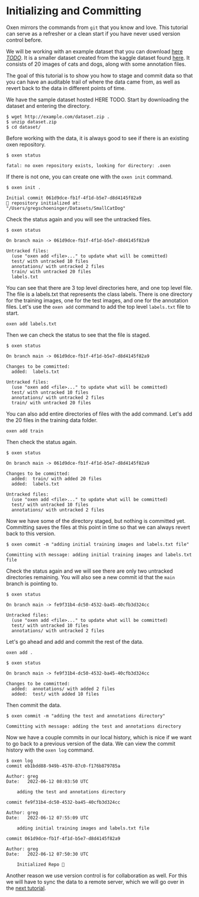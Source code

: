 # Initializing and Committing

Oxen mirrors the commands from `git` that you know and love. This tutorial can serve as a refresher or a clean start if you have never used version control before.

We will be working with an example dataset that you can download [here *TODO*](http://example.com/dataset). It is a smaller dataset created from the kaggle dataset found [here](https://www.kaggle.com/datasets/shaunthesheep/microsoft-catsvsdogs-dataset). It consists of 20 images of cats and dogs, along with some annotation files. 

The goal of this tutorial is to show you how to stage and commit data so that you can have an auditable trail of where the data came from, as well as revert back to the data in different points of time.

We have the sample dataset hosted HERE TODO. Start by downloading the dataset and entering the directory.

```shell
$ wget http://example.com/dataset.zip .
$ unzip dataset.zip
$ cd dataset/
```

Before working with the data, it is always good to see if there is an existing oxen repository.

```shell
$ oxen status

fatal: no oxen repository exists, looking for directory: .oxen
```

If there is not one, you can create one with the `oxen init` command.

```shell
$ oxen init .

Initial commit 061d9dce-fb1f-4f1d-b5e7-d8d4145f82a9
🐂 repository initialized at: "/Users/gregschoeninger/Datasets/SmallCatDog"
```

Check the status again and you will see the untracked files.

```shell
$ oxen status

On branch main -> 061d9dce-fb1f-4f1d-b5e7-d8d4145f82a9

Untracked files:
  (use "oxen add <file>..." to update what will be committed)
  test/ with untracked 10 files
  annotations/ with untracked 2 files
  train/ with untracked 20 files
  labels.txt

```

You can see that there are 3 top level directories here, and one top level file. The file is a labels.txt that represents the class labels. There is one directory for the training images, one for the test images, and one for the annotation files. Let's use the `oxen add` command to add the top level `labels.txt` file to start.

```shell
oxen add labels.txt
```

Then we can check the status to see that the file is staged.

```shell
$ oxen status

On branch main -> 061d9dce-fb1f-4f1d-b5e7-d8d4145f82a9

Changes to be committed:
  added:  labels.txt

Untracked files:
  (use "oxen add <file>..." to update what will be committed)
  test/ with untracked 10 files
  annotations/ with untracked 2 files
  train/ with untracked 20 files

```

You can also add entire directories of files with the add command. Let's add the 20 files in the training data folder.

```shell
oxen add train
```

Then check the status again.

```shell
$ oxen status

On branch main -> 061d9dce-fb1f-4f1d-b5e7-d8d4145f82a9

Changes to be committed:
  added:  train/ with added 20 files
  added:  labels.txt

Untracked files:
  (use "oxen add <file>..." to update what will be committed)
  test/ with untracked 10 files
  annotations/ with untracked 2 files

```

Now we have some of the directory staged, but nothing is committed yet. Committing saves the files at this point in time so that we can always revert back to this version.

```shell
$ oxen commit -m "adding initial training images and labels.txt file"

Committing with message: adding initial training images and labels.txt file
```

Check the status again and we will see there are only two untracked directories remaining. You will also see a new commit id that the `main` branch is pointing to.

```shell
$ oxen status

On branch main -> fe9f31b4-dc50-4532-ba45-40cfb3d324cc

Untracked files:
  (use "oxen add <file>..." to update what will be committed)
  test/ with untracked 10 files
  annotations/ with untracked 2 files

```

Let's go ahead and add and commit the rest of the data.

```shell
oxen add .
```

```shell
$ oxen status

On branch main -> fe9f31b4-dc50-4532-ba45-40cfb3d324cc

Changes to be committed:
  added:  annotations/ with added 2 files
  added:  test/ with added 10 files

```

Then commit the data.

```shell
$ oxen commit -m "adding the test and annotations directory"

Committing with message: adding the test and annotations directory
```

Now we have a couple commits in our local history, which is nice if we want to go back to a previous version of the data. We can view the commit history with the `oxen log` command.

```shell
$ oxen log
commit eb1bdd88-949b-4570-87c0-f176b879785a

Author: greg
Date:   2022-06-12 08:03:50 UTC

    adding the test and annotations directory

commit fe9f31b4-dc50-4532-ba45-40cfb3d324cc

Author: greg
Date:   2022-06-12 07:55:09 UTC

    adding initial training images and labels.txt file

commit 061d9dce-fb1f-4f1d-b5e7-d8d4145f82a9

Author: greg
Date:   2022-06-12 07:50:30 UTC

    Initialized Repo 🐂

```

Another reason we use version control is for collaboration as well. For this we will have to sync the data to a remote server, which we will go over in the [next tutorial](2_CollabAdd.md). 
